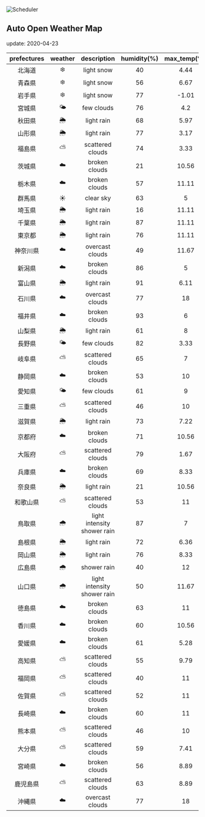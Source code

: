 ![Scheduler](https://github.com/miya/auto_open_weather_map/workflows/Scheduler/badge.svg)
## Auto Open Weather Map
update: 2020-04-23

|prefectures|weather|description|humidity(%)|max_temp(℃)|min_temp(℃)|
|:-----------:|:------------:|:------------:|:-----------:|:------------:|:-----------:|
|北海道|❄️|light snow|40|4.44|3.33|
|青森県|❄️|light snow|56|6.67|6.67|
|岩手県|❄️|light snow|77|-1.01|-1.01|
|宮城県|🌤|few clouds|76|4.2|4.2|
|秋田県|🌦|light rain|68|5.97|5.97|
|山形県|🌦|light rain|77|3.17|3.17|
|福島県|⛅️|scattered clouds|74|3.33|3.33|
|茨城県|☁️|broken clouds|21|10.56|5|
|栃木県|☁️|broken clouds|57|11.11|5|
|群馬県|☀️|clear sky|63|5|0|
|埼玉県|🌦|light rain|16|11.11|10|
|千葉県|🌦|light rain|87|11.11|7.78|
|東京都|🌦|light rain|76|11.11|8.89|
|神奈川県|☁️|overcast clouds|49|11.67|9|
|新潟県|☁️|broken clouds|86|5|4.44|
|富山県|🌦|light rain|91|6.11|5|
|石川県|☁️|overcast clouds|77|18|16|
|福井県|☁️|broken clouds|93|6|6|
|山梨県|🌦|light rain|61|8|7.78|
|長野県|🌤|few clouds|82|3.33|1.11|
|岐阜県|⛅️|scattered clouds|65|7|7|
|静岡県|☁️|broken clouds|53|10|10|
|愛知県|🌤|few clouds|61|9|7|
|三重県|⛅️|scattered clouds|46|10|10|
|滋賀県|🌦|light rain|73|7.22|7.22|
|京都府|☁️|broken clouds|71|10.56|5|
|大阪府|⛅️|scattered clouds|79|1.67|1.67|
|兵庫県|☁️|broken clouds|69|8.33|2.22|
|奈良県|🌦|light rain|21|10.56|5|
|和歌山県|⛅️|scattered clouds|53|11|10|
|鳥取県|🌧|light intensity shower rain|87|7|7|
|島根県|🌦|light rain|72|6.36|6.36|
|岡山県|🌦|light rain|76|8.33|6.67|
|広島県|🌧|shower rain|40|12|9.44|
|山口県|🌧|light intensity shower rain|50|11.67|11|
|徳島県|☁️|broken clouds|63|11|11|
|香川県|☁️|broken clouds|60|10.56|10.56|
|愛媛県|☁️|broken clouds|61|5.28|5.28|
|高知県|⛅️|scattered clouds|55|9.79|9.79|
|福岡県|⛅️|scattered clouds|40|11|10|
|佐賀県|⛅️|scattered clouds|52|11|10|
|長崎県|☁️|broken clouds|60|11|11|
|熊本県|⛅️|scattered clouds|46|10|10|
|大分県|⛅️|scattered clouds|59|7.41|7.41|
|宮崎県|☁️|broken clouds|56|8.89|8.89|
|鹿児島県|⛅️|scattered clouds|63|8.89|8.89|
|沖縄県|☁️|overcast clouds|77|18|16|
